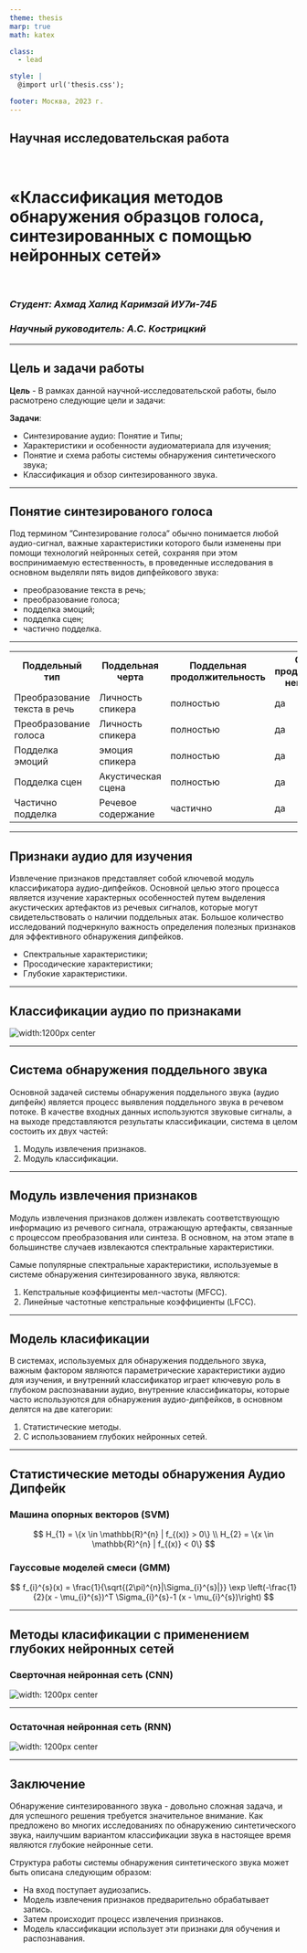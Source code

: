 ```yaml
---
theme: thesis
marp: true
math: katex

class:
  - lead

style: |
  @import url('thesis.css');

footer: Москва, 2023 г.
---
```


<!-- header: "Московский государственный технический университет
имени Н. Э. Баумана <br> (национальный исследовательский университет)" -->

## Научная исследовательская работа

<br>

# «Классификация методов обнаружения образцов голоса, синтезированных с помощью нейронных сетей»

<br>

### _Студент: Ахмад Халид Каримзай ИУ7и-74Б_

### _Научный руководитель: А.С. Кострицкий_

<!-- МГТУ им.  -->

---

<!-- header: "" -->
<!-- footer: "" -->

## <!-- paginate: true -->

## Цель и задачи работы

**Цель** - В рамках данной научной-исследовательской работы, было расмотрено
следующие цели и задачи:

**Задачи**:

- Синтезирование аудио: Понятие и Типы;
- Характеристики и особенности аудиоматериала для изучения;
- Понятие и схема работы системы обнаружения синтетического звука;
- Классификация и обзор синтезированного звука.

---

## Понятие синтезированого голоса

Под термином ”Синтезирование голоса” обычно понимается любой аудио-сигнал, важные характеристики которого были изменены при помощи технологий нейронных сетей, сохраняя при этом воспринимаемую естественность, в проведенные исследования в основном выделяли пять видов дипфейкового звука:

- преобразование текста в речь;
- преобразование голоса;
- подделка эмоций;
- подделка сцен;
- частично подделка.

---

<table class = "widetab">
    <tr>
        <th>Поддельный тип</th>
        <th>Поддельная черта</th>
        <th>Поддельная продолжительность</th>
        <th>С помощью продолжительность нейронной сети</th>
    </tr>
    <tr>
        <td>Преобразование текста в речь</td>
        <td>Личность спикера</td>
        <td>полностью</td>
        <td>да</td>
    </tr>
    <tr>
        <td>Преобразование голоса</td>
        <td>Личность спикера</td>
        <td>полностью</td>
        <td>да</td>
    </tr>
    <tr>
          <td>Подделка эмоций</td>
          <td>эмоция спикера</td>
          <td>полностью</td>
          <td>да</td>
    </tr>
    <tr>
        <td>Подделка сцен</td>
        <td>Акустическая сцена</td>
        <td>полностью</td>
        <td>да</td>
    </tr>
    <tr>
        <td>Частично подделка</td>
        <td>Речевое содержание</td>
        <td>частично</td>
        <td>да</td>
    </tr>
</table>

---

## Признаки аудио для изучения

Извлечение признаков представляет собой ключевой модуль классификатора аудио-дипфейков. Основной целью этого процесса является изучение характерных особенностей путем выделения акустических артефактов из речевых сигналов, которые могут свидетельствовать о наличии поддельных атак. Большое количество исследований подчеркнуло важность определения полезных признаков для эффективного обнаружения дипфейков.


- Спектральные характеристики;
- Просодические характеристики;
- Глубокие характеристики.

---

## Классификации аудио по признаками

![width:1200px center](assets/classification-of-audio.png)

---

## Система обнаружения поддельного звука

Основной задачей системы обнаружения поддельного звука (аудио
дипфейк) является процесс выявления поддельного звука в речевом потоке.
В качестве входных данных используются звуковые сигналы, а на выходе
представляются результаты классификации, система в целом состоить их двух частей:

1. Модуль извлечения признаков.
2. Модуль классификации.

---

## Модуль извлечения признаков

Модуль извлечения признаков должен извлекать соответствующую
информацию из речевого сигнала, отражающую артефакты, связанные с
процессом преобразования или синтеза. В основном, на этом этапе в
большинстве случаев извлекаются спектральные характеристики.

Самые популярные спектральные характеристики, используемые в
системе обнаружения синтезированного звука, являются:

1. Кепстральные коэффициенты мел-частоты (MFCC). 
2. Линейные частотные кепстральные коэффициенты (LFCC).

---

## Модель класификации

В системах, используемых для обнаружения поддельного звука, важным
фактором являются параметрические характеристики аудио для изучения, и
внутренний классификатор играет ключевую роль в глубоком распознавании
аудио, внутренние классификаторы, которые часто используются для
обнаружения аудио-дипфейков, в основном делятся на две категории:

1. Статистические методы.
2. С использованием глубоких нейронных сетей.
---

## Статистические методы обнаружения Аудио Дипфейк

### Машина опорных векторов (SVM)
$$
H_{1} = \{x \in \mathbb{R}^{n} | f_{(x)} > 0\} \\
H_{2} = \{x \in \mathbb{R}^{n} | f_{(x)} < 0\}  
$$

### Гауссовые моделей смеси (GMM)


$$
  f_{i}^{s}(x) = \frac{1}{\sqrt{(2\pi)^{n}|\Sigma_{i}^{s}|}} \exp \left(-\frac{1}{2}(x - \mu_{i}^{s})^T \Sigma_{i}^{s}-1 (x - \mu_{i}^{s})\right)
$$

---

## Методы класификации с применением глубоких нейронных сетей

### Сверточная нейронная сеть (CNN)

![width: 1200px center](assets/cnn.png)

---

### Остаточная нейронная сеть (RNN)

![width: 1200px center](assets/residual-block.png)


---

## Заключение


Обнаружение синтезированного звука - довольно сложная задача, и для успешного решения требуется значительное внимание. Как предложено во многих исследованиях по обнаружению синтетического звука, наилучшим вариантом классификации звука в настоящее время являются глубокие нейронные сети.

Структура работы системы обнаружения синтетического звука может быть описана следующим образом:

- На вход поступает аудиозапись.
- Модель извлечения признаков предварительно обрабатывает запись.
- Затем происходит процесс извлечения признаков.
- Модель классификации использует эти признаки для обучения и распознавания.



